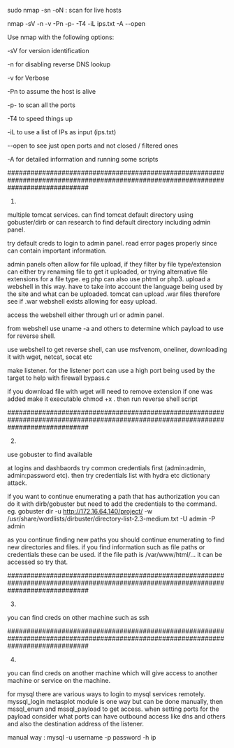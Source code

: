 sudo nmap -sn <ip> -oN <outfile> : scan for live hosts

nmap -sV -n -v -Pn -p- -T4 -iL ips.txt -A --open

Use nmap with the following options:

-sV for version identification

-n for disabling reverse DNS lookup

-v for Verbose

-Pn to assume the host is alive

-p- to scan all the ports

-T4 to speed things up

-iL to use a list of IPs as input (ips.txt)

--open to see just open ports and not closed / filtered ones

-A for detailed information and running some scripts

#####################################################################################################################################

1.

multiple tomcat services. can find tomcat default directory using gobuster/dirb or can research to find default directory including admin panel.

try default creds to login to admin panel. read error pages properly since can contain important information.

admin panels often allow for file upload, if they filter by file type/extension can either try renaming file to get it uploaded, or trying alternative file extensions for a file type. eg php can also use phtml or php3.
upload a webshell in this way. have to take into account the language being used by the site and what can be uploaded. tomcat can upload .war files therefore see if .war webshell exists allowing for easy upload.

access the webshell either through url or admin panel.

from webshell use uname -a and others to determine which payload to use for reverse shell.

use webshell to get reverse shell, can use msfvenom, oneliner, downloading it with wget, netcat, socat etc

make listener. for the listener port can use a high port being used by the target to help with firewall bypass.c

if you download file with wget will need to remove extension if one was added make it executable chmod +x <file>. then run reverse shell script
  
#####################################################################################################################################

2.

use gobuster to find available 

at logins and dashbaords try common credentials first (admin:admin, admin:password etc). then try credentials list with hydra etc dictionary attack.

if you want to continue enumerating a path that has authorization you can do it with dirb/gobuster but need to add the  credentials to the command. eg.
gobuster dir -u http://172.16.64.140/project/ -w /usr/share/wordlists/dirbuster/directory-list-2.3-medium.txt -U admin -P admin

as you continue finding new paths you should continue enumerating to find new directories and files. if you find information such as file paths or credentials these can be used. if the file path is /var/www/html/... it can be accessed so try that.

#####################################################################################################################################

3.

you can find creds on other machine such as ssh



#####################################################################################################################################

4.

you can find creds on another machine which will give access to another machine or service on the machine. 

for mysql there are various ways to login to mysql services remotely. myssql_login metasplot module is one way but can be done manually, then mssql_enum and mssql_payload to get access. when setting ports for the payload consider what ports can have outbound access like dns and others and also the destination address of the listener.

manual way : mysql -u username -p password -h ip

